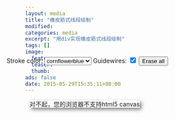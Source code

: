 ```yaml
---
layout: media
title: "橡皮筋式线段绘制"
modified:
categories: media
excerpt: "用div实现橡皮筋式线段绘制"
tags: []
image:
  feature:
  teaser:
  thumb:
ads: false
date: 2015-05-29T15:35:11+08:00
---
```


<style>
#controls {
	position: absolute;
	left: 185px;
	top: 185px;
}

#canvas {
	background: #ffffff;
	cursor: pointer;
	margin-left: 10px;
	margin-top: 10px;
	-webkit-box-shadow: 4px 4px 8px rgba(0,0,0,0.5);
	-moz-box-shadow: 4px 4px 8px rgba(0,0,0,0.5);
	box-shadow: 4px 4px 8px rgba(0,0,0,0.5);
}
</style>

<canvas id="canvas" width="600" height="400">
        对不起，您的浏览器不支持html5 canvas
    </canvas>

<div id="controls">
    Stroke color:
    <select id="strokeStyleSelect">
        <option value="red">red</option>
        <option value="green">green</option>
            <option value="blue">blue</option>
            <option value="orange">orange</option>
            <option value='cornflowerblue' selected>cornflowerblue</option>
            <option value="navy">navy</option>
            <option value="purple">purple</option>
            <option value="goldenrod">goldenrod</option>
        </select>
        Guidewires: <input id="guidewireCheckbox" type="checkbox" checked/>
        <input id="eraseAllButton" type="button" value="Erase all"/>
    </div>

<script src="{{ site.url }}/js/CH2/example-2.14/example.js"></script>